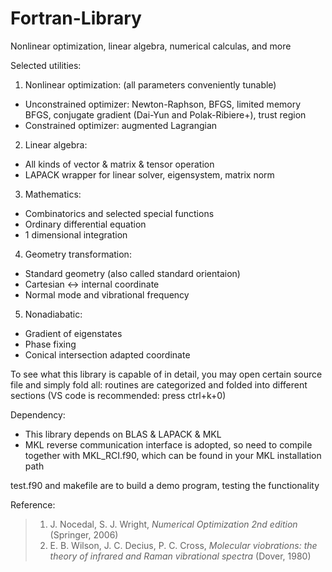# Fortran-Library
Nonlinear optimization, linear algebra, numerical calculas, and more 

Selected utilities:
1. Nonlinear optimization: (all parameters conveniently tunable)
* Unconstrained optimizer:
Newton-Raphson, BFGS, limited memory BFGS, conjugate gradient (Dai-Yun and Polak-Ribiere+), trust region
* Constrained optimizer: augmented Lagrangian
2. Linear algebra:
* All kinds of vector & matrix & tensor operation
* LAPACK wrapper for linear solver, eigensystem, matrix norm
3. Mathematics:
* Combinatorics and selected special functions
* Ordinary differential equation
* 1 dimensional integration
4. Geometry transformation:
* Standard geometry (also called standard orientaion)
* Cartesian <-> internal coordinate
* Normal mode and vibrational frequency
5. Nonadiabatic:
* Gradient of eigenstates
* Phase fixing
* Conical intersection adapted coordinate

To see what this library is capable of in detail, you may open certain source file and simply fold all: routines are categorized and folded into different sections (VS code is recommended: press ctrl+k+0)

Dependency:
* This library depends on BLAS & LAPACK & MKL
* MKL reverse communication interface is adopted, so need to compile together with MKL_RCI.f90, which can be found in your MKL installation path

test.f90 and makefile are to build a demo program, testing the functionality

Reference:
> 1. J. Nocedal, S. J. Wright, *Numerical Optimization 2nd edition* (Springer, 2006)
> 2. E. B. Wilson, J. C. Decius, P. C. Cross, *Molecular viobrations: the theory of infrared and Raman vibrational spectra* (Dover, 1980)